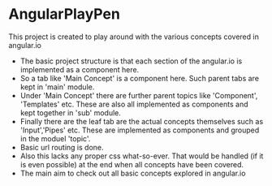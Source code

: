 # AngularPlayPen

This project is created to play around with the various concepts covered in angular.io

* The basic project structure is that each section of the angular.io is implemented as a component here.
* So a tab like 'Main Concept' is a component here. Such parent tabs are kept in 'main' module.
* Under 'Main Concept' there are further parent topics like 'Component', 'Templates' etc. These are also all implemented as components and kept together in 'sub' module.
* Finally there are the leaf tab are the actual concepts themselves such as 'Input','Pipes' etc. These are implemented as components and grouped in the moduel 'topic'.
* Basic url routing is done.
* Also this lacks any proper css what-so-ever. That would be handled (if it is even possible) at the end when all concepts have been covered. 
* The main aim to check out all basic concepts explored in angular.io

